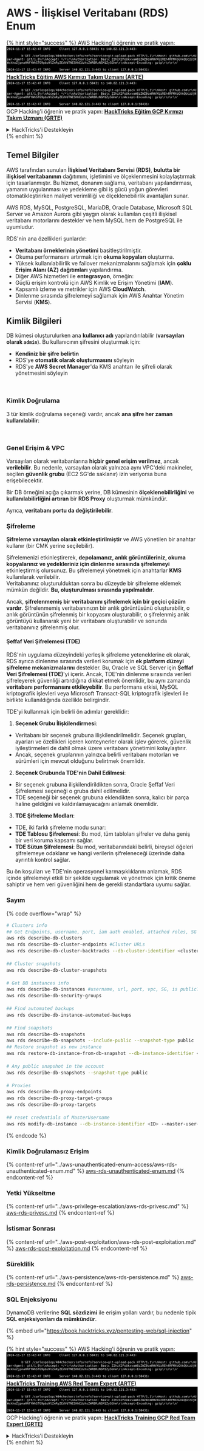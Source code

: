 # AWS - İlişkisel Veritabanı (RDS) Enum

{% hint style="success" %}
AWS Hacking'i öğrenin ve pratik yapın:<img src="../../../.gitbook/assets/image (1).png" alt="" data-size="line">[**HackTricks Eğitim AWS Kırmızı Takım Uzmanı (ARTE)**](https://training.hacktricks.xyz/courses/arte)<img src="../../../.gitbook/assets/image (1).png" alt="" data-size="line">\
GCP Hacking'i öğrenin ve pratik yapın: <img src="../../../.gitbook/assets/image (2).png" alt="" data-size="line">[**HackTricks Eğitim GCP Kırmızı Takım Uzmanı (GRTE)**<img src="../../../.gitbook/assets/image (2).png" alt="" data-size="line">](https://training.hacktricks.xyz/courses/grte)

<details>

<summary>HackTricks'i Destekleyin</summary>

* [**abonelik planlarını**](https://github.com/sponsors/carlospolop) kontrol edin!
* **Bize katılın** 💬 [**Discord grubuna**](https://discord.gg/hRep4RUj7f) veya [**telegram grubuna**](https://t.me/peass) veya **bizi** **Twitter'da** 🐦 [**@hacktricks\_live**](https://twitter.com/hacktricks\_live)** takip edin.**
* **Hacking ipuçlarını paylaşarak** [**HackTricks**](https://github.com/carlospolop/hacktricks) ve [**HackTricks Cloud**](https://github.com/carlospolop/hacktricks-cloud) github reposuna PR gönderin.

</details>
{% endhint %}

## Temel Bilgiler

AWS tarafından sunulan **İlişkisel Veritabanı Servisi (RDS)**, **bulutta bir ilişkisel veritabanının** dağıtımını, işletimini ve ölçeklenmesini kolaylaştırmak için tasarlanmıştır. Bu hizmet, donanım sağlama, veritabanı yapılandırması, yamanın uygulanması ve yedekleme gibi iş gücü yoğun görevleri otomatikleştirirken maliyet verimliliği ve ölçeklenebilirlik avantajları sunar.

AWS RDS, MySQL, PostgreSQL, MariaDB, Oracle Database, Microsoft SQL Server ve Amazon Aurora gibi yaygın olarak kullanılan çeşitli ilişkisel veritabanı motorlarını destekler ve hem MySQL hem de PostgreSQL ile uyumludur.

RDS'nin ana özellikleri şunlardır:

* **Veritabanı örneklerinin yönetimi** basitleştirilmiştir.
* Okuma performansını artırmak için **okuma kopyaları** oluşturma.
* Yüksek kullanılabilirlik ve failover mekanizmalarını sağlamak için **çoklu Erişim Alanı (AZ) dağıtımları** yapılandırma.
* Diğer AWS hizmetleri ile **entegrasyon**, örneğin:
* Güçlü erişim kontrolü için AWS Kimlik ve Erişim Yönetimi (**IAM**).
* Kapsamlı izleme ve metrikler için AWS **CloudWatch**.
* Dinlenme sırasında şifrelemeyi sağlamak için AWS Anahtar Yönetim Servisi (**KMS**).

## Kimlik Bilgileri

DB kümesi oluşturulurken ana **kullanıcı adı** yapılandırılabilir (**varsayılan olarak `admin`**). Bu kullanıcının şifresini oluşturmak için:

* **Kendiniz bir şifre belirtin**
* RDS'ye **otomatik olarak oluşturmasını** söyleyin
* RDS'ye **AWS Secret Manager**'da KMS anahtarı ile şifreli olarak yönetmesini söyleyin

<figure><img src="../../../.gitbook/assets/image (144).png" alt=""><figcaption></figcaption></figure>

### Kimlik Doğrulama

3 tür kimlik doğrulama seçeneği vardır, ancak **ana şifre her zaman kullanılabilir**:

<figure><img src="../../../.gitbook/assets/image (227).png" alt=""><figcaption></figcaption></figure>

### Genel Erişim & VPC

Varsayılan olarak veritabanlarına **hiçbir genel erişim verilmez**, ancak **verilebilir**. Bu nedenle, varsayılan olarak yalnızca aynı VPC'deki makineler, seçilen **güvenlik grubu** (EC2 SG'de saklanır) izin veriyorsa buna erişebilecektir.

Bir DB örneğini açığa çıkarmak yerine, DB kümesinin **ölçeklenebilirliğini** ve **kullanılabilirliğini artıran** bir **RDS Proxy** oluşturmak mümkündür.

Ayrıca, **veritabanı portu da değiştirilebilir**.

### Şifreleme

**Şifreleme varsayılan olarak etkinleştirilmiştir** ve AWS yönetilen bir anahtar kullanır (bir CMK yerine seçilebilir).

Şifrelemenizi etkinleştirerek, **depolamanız, anlık görüntüleriniz, okuma kopyalarınız ve yedekleriniz için dinlenme sırasında şifrelemeyi** etkinleştirmiş olursunuz. Bu şifrelemeyi yönetmek için anahtarlar **KMS** kullanılarak verilebilir.\
Veritabanınız oluşturulduktan sonra bu düzeyde bir şifreleme eklemek mümkün değildir. **Bu, oluşturulması sırasında yapılmalıdır**.

Ancak, **şifrelenmemiş bir veritabanını şifrelemek için bir geçici çözüm vardır**. Şifrelenmemiş veritabanınızın bir anlık görüntüsünü oluşturabilir, o anlık görüntünün şifrelenmiş bir kopyasını oluşturabilir, o şifrelenmiş anlık görüntüyü kullanarak yeni bir veritabanı oluşturabilir ve sonunda veritabanınız şifrelenmiş olur.

#### Şeffaf Veri Şifrelemesi (TDE)

RDS'nin uygulama düzeyindeki yerleşik şifreleme yeteneklerine ek olarak, RDS ayrıca dinlenme sırasında verileri korumak için **ek platform düzeyi şifreleme mekanizmalarını** destekler. Bu, Oracle ve SQL Server için **Şeffaf Veri Şifrelemesi (TDE)**'yi içerir. Ancak, TDE'nin dinlenme sırasında verileri şifreleyerek güvenliği artırdığına dikkat etmek önemlidir, bu aynı zamanda **veritabanı performansını etkileyebilir**. Bu performans etkisi, MySQL kriptografik işlevleri veya Microsoft Transact-SQL kriptografik işlevleri ile birlikte kullanıldığında özellikle belirgindir.

TDE'yi kullanmak için belirli ön adımlar gereklidir:

1. **Seçenek Grubu İlişkilendirmesi**:
* Veritabanı bir seçenek grubuna ilişkilendirilmelidir. Seçenek grupları, ayarları ve özellikleri içeren konteynerler olarak işlev görerek, güvenlik iyileştirmeleri de dahil olmak üzere veritabanı yönetimini kolaylaştırır.
* Ancak, seçenek gruplarının yalnızca belirli veritabanı motorları ve sürümleri için mevcut olduğunu belirtmek önemlidir.
2. **Seçenek Grubunda TDE'nin Dahil Edilmesi**:
* Bir seçenek grubuna ilişkilendirildikten sonra, Oracle Şeffaf Veri Şifrelemesi seçeneği o gruba dahil edilmelidir.
* TDE seçeneği bir seçenek grubuna eklendikten sonra, kalıcı bir parça haline geldiğini ve kaldırılamayacağını anlamak önemlidir.
3. **TDE Şifreleme Modları**:
* TDE, iki farklı şifreleme modu sunar:
* **TDE Tablosu Şifrelemesi**: Bu mod, tüm tabloları şifreler ve daha geniş bir veri koruma kapsamı sağlar.
* **TDE Sütun Şifrelemesi**: Bu mod, veritabanındaki belirli, bireysel öğeleri şifrelemeye odaklanır ve hangi verilerin şifreleneceği üzerinde daha ayrıntılı kontrol sağlar.

Bu ön koşulları ve TDE'nin operasyonel karmaşıklıklarını anlamak, RDS içinde şifrelemeyi etkili bir şekilde uygulamak ve yönetmek için kritik öneme sahiptir ve hem veri güvenliğini hem de gerekli standartlara uyumu sağlar.

### Sayım

{% code overflow="wrap" %}
```bash
# Clusters info
## Get Endpoints, username, port, iam auth enabled, attached roles, SG
aws rds describe-db-clusters
aws rds describe-db-cluster-endpoints #Cluster URLs
aws rds describe-db-cluster-backtracks --db-cluster-identifier <cluster-name>

## Cluster snapshots
aws rds describe-db-cluster-snapshots

# Get DB instances info
aws rds describe-db-instances #username, url, port, vpc, SG, is public?
aws rds describe-db-security-groups

## Find automated backups
aws rds describe-db-instance-automated-backups

## Find snapshots
aws rds describe-db-snapshots
aws rds describe-db-snapshots --include-public --snapshot-type public
## Restore snapshot as new instance
aws rds restore-db-instance-from-db-snapshot --db-instance-identifier <ID> --db-snapshot-identifier <ID> --availability-zone us-west-2a

# Any public snapshot in the account
aws rds describe-db-snapshots --snapshot-type public

# Proxies
aws rds describe-db-proxy-endpoints
aws rds describe-db-proxy-target-groups
aws rds describe-db-proxy-targets

## reset credentials of MasterUsername
aws rds modify-db-instance --db-instance-identifier <ID> --master-user-password <NewPassword> --apply-immediately
```
{% endcode %}

### Kimlik Doğrulamasız Erişim

{% content-ref url="../aws-unauthenticated-enum-access/aws-rds-unauthenticated-enum.md" %}
[aws-rds-unauthenticated-enum.md](../aws-unauthenticated-enum-access/aws-rds-unauthenticated-enum.md)
{% endcontent-ref %}

### Yetki Yükseltme

{% content-ref url="../aws-privilege-escalation/aws-rds-privesc.md" %}
[aws-rds-privesc.md](../aws-privilege-escalation/aws-rds-privesc.md)
{% endcontent-ref %}

### İstismar Sonrası

{% content-ref url="../aws-post-exploitation/aws-rds-post-exploitation.md" %}
[aws-rds-post-exploitation.md](../aws-post-exploitation/aws-rds-post-exploitation.md)
{% endcontent-ref %}

### Süreklilik

{% content-ref url="../aws-persistence/aws-rds-persistence.md" %}
[aws-rds-persistence.md](../aws-persistence/aws-rds-persistence.md)
{% endcontent-ref %}

### SQL Enjeksiyonu

DynamoDB verilerine **SQL sözdizimi** ile erişim yolları vardır, bu nedenle tipik **SQL enjeksiyonları da mümkündür**.

{% embed url="https://book.hacktricks.xyz/pentesting-web/sql-injection" %}

{% hint style="success" %}
AWS Hacking'i öğrenin ve pratik yapın:<img src="../../../.gitbook/assets/image (1).png" alt="" data-size="line">[**HackTricks Training AWS Red Team Expert (ARTE)**](https://training.hacktricks.xyz/courses/arte)<img src="../../../.gitbook/assets/image (1).png" alt="" data-size="line">\
GCP Hacking'i öğrenin ve pratik yapın: <img src="../../../.gitbook/assets/image (2).png" alt="" data-size="line">[**HackTricks Training GCP Red Team Expert (GRTE)**<img src="../../../.gitbook/assets/image (2).png" alt="" data-size="line">](https://training.hacktricks.xyz/courses/grte)

<details>

<summary>HackTricks'i Destekleyin</summary>

* [**abonelik planlarını**](https://github.com/sponsors/carlospolop) kontrol edin!
* **💬 [**Discord grubuna**](https://discord.gg/hRep4RUj7f) veya [**telegram grubuna**](https://t.me/peass) katılın ya da **Twitter'da** 🐦 [**@hacktricks\_live**](https://twitter.com/hacktricks\_live)**'i takip edin.**
* **Hacking ipuçlarını paylaşmak için** [**HackTricks**](https://github.com/carlospolop/hacktricks) ve [**HackTricks Cloud**](https://github.com/carlospolop/hacktricks-cloud) github reposuna PR gönderin.

</details>
{% endhint %}
